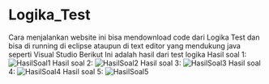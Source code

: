 # Logika_Test

Cara menjalankan website ini bisa mendownload code dari Logika Test dan bisa di running di eclipse ataupun di text editor yang mendukung java seperti Visual Studio 
Berikut Ini adalah hasil dari test logika
Hasil soal 1:
![HasilSoal1](https://github.com/RaymondSetiawan-Task/Logika_Test/assets/133495519/ff2129fa-4913-4a17-b8c7-dcfadc9fd865)
Hasil soal 2:
![HasilSoal2](https://github.com/RaymondSetiawan-Task/Logika_Test/assets/133495519/b181cc46-63e7-4721-b33e-a7a7afa9aa2d)
Hasil soal 3:
![HasilSoal3](https://github.com/RaymondSetiawan-Task/Logika_Test/assets/133495519/07e67331-32c8-4e1a-81e8-f41c33b17c6a)
Hasil soal 4:
![HasilSoal4](https://github.com/RaymondSetiawan-Task/Logika_Test/assets/133495519/bcdcc355-4eb1-405a-b796-7824093e5816)
Hasil soal 5:
![HasilSoal5](https://github.com/RaymondSetiawan-Task/Logika_Test/assets/133495519/16a7e0e3-8bfe-4a5a-981a-ea80277176b5)

